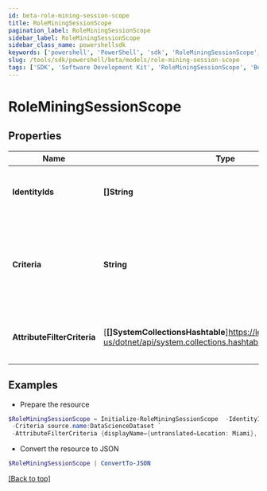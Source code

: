 ```yaml
---
id: beta-role-mining-session-scope
title: RoleMiningSessionScope
pagination_label: RoleMiningSessionScope
sidebar_label: RoleMiningSessionScope
sidebar_class_name: powershellsdk
keywords: ['powershell', 'PowerShell', 'sdk', 'RoleMiningSessionScope', 'BetaRoleMiningSessionScope'] 
slug: /tools/sdk/powershell/beta/models/role-mining-session-scope
tags: ['SDK', 'Software Development Kit', 'RoleMiningSessionScope', 'BetaRoleMiningSessionScope']
---
```



# RoleMiningSessionScope

## Properties

Name | Type | Description | Notes
------------ | ------------- | ------------- | -------------
**IdentityIds** | **[]String** | The list of identities for this role mining session. | [optional] 
**Criteria** | **String** | The ""search"" criteria that produces the list of identities for this role mining session. | [optional] 
**AttributeFilterCriteria** | [**[]SystemCollectionsHashtable**]https://learn.microsoft.com/en-us/dotnet/api/system.collections.hashtable?view=net-9.0 | The filter criteria for this role mining session. | [optional] 

## Examples

- Prepare the resource
```powershell
$RoleMiningSessionScope = Initialize-RoleMiningSessionScope  -IdentityIds [2c918090761a5aac0176215c46a62d58, 2c918090761a5aac01722015c46a62d42] `
 -Criteria source.name:DataScienceDataset `
 -AttributeFilterCriteria {displayName={untranslated=Location: Miami}, ariaLabel={untranslated=Location: Miami}, data={displayName={translateKey=IDN.IDENTITY_ATTRIBUTES.LOCATION}, name=location, operator=EQUALS, values=[Miami]}}
```

- Convert the resource to JSON
```powershell
$RoleMiningSessionScope | ConvertTo-JSON
```


[[Back to top]](#) 

